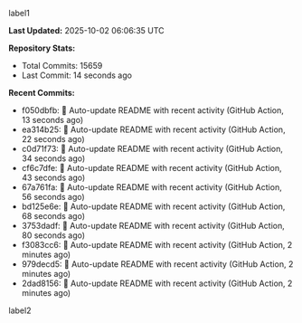 
label1 
<!-- ACTIVITY_START -->
**Last Updated:** 2025-10-02 06:06:35 UTC

**Repository Stats:**
- Total Commits: 15659
- Last Commit: 14 seconds ago

**Recent Commits:**
- f050dbfb: 🤖 Auto-update README with recent activity (GitHub Action, 13 seconds ago)
- ea314b25: 🤖 Auto-update README with recent activity (GitHub Action, 22 seconds ago)
- c0d71f73: 🤖 Auto-update README with recent activity (GitHub Action, 34 seconds ago)
- cf6c7dfe: 🤖 Auto-update README with recent activity (GitHub Action, 43 seconds ago)
- 67a761fa: 🤖 Auto-update README with recent activity (GitHub Action, 56 seconds ago)
- bd125e6e: 🤖 Auto-update README with recent activity (GitHub Action, 68 seconds ago)
- 3753dadf: 🤖 Auto-update README with recent activity (GitHub Action, 80 seconds ago)
- f3083cc6: 🤖 Auto-update README with recent activity (GitHub Action, 2 minutes ago)
- 979decd5: 🤖 Auto-update README with recent activity (GitHub Action, 2 minutes ago)
- 2dad8156: 🤖 Auto-update README with recent activity (GitHub Action, 2 minutes ago)
<!-- ACTIVITY_END -->

label2
